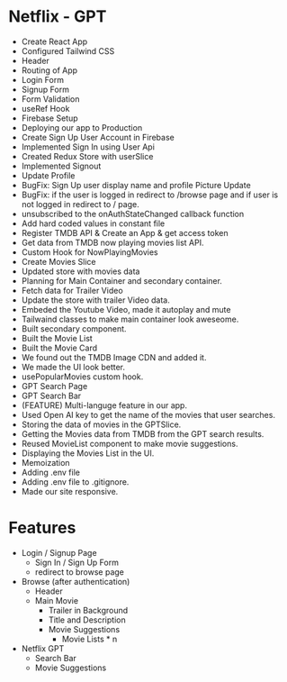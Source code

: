 # Netflix - GPT

- Create React App
- Configured Tailwind CSS
- Header
- Routing of App
- Login Form
- Signup Form
- Form Validation
- useRef Hook
- Firebase Setup
- Deploying our app to Production
- Create Sign Up User Account in Firebase
- Implemented Sign In using User Api
- Created Redux Store with userSlice
- Implemented Signout
- Update Profile
- BugFix: Sign Up user display name and profile Picture Update
- BugFix: if the user is logged in redirect to /browse page and if user is not logged in redirect to / page.
- unsubscribed to the onAuthStateChanged callback function
- Add hard coded values in constant file
- Register TMDB API & Create an App & get access token
- Get data from TMDB now playing movies list API.
- Custom Hook for NowPlayingMovies
- Create Movies Slice
- Updated store with movies data
- Planning for Main Container and secondary container.
- Fetch data for Trailer Video
- Update the store with trailer Video data.
- Embeded the Youtube Video, made it autoplay and mute
- Tailwaind classes to make main container look aweseome.
- Built secondary component.
- Built the Movie List
- Built the Movie Card
- We found out the TMDB Image CDN and added it.
- We made the UI look better.
- usePopularMovies custom hook.
- GPT Search Page
- GPT Search Bar
- (FEATURE) Multi-languge feature in our app.
- Used Open AI key to get the name of the movies that user searches.
- Storing the data of movies in the GPTSlice.
- Getting the Movies data from TMDB from the GPT search results.
- Reused MovieList component to make movie suggestions.
- Displaying the Movies List in the UI.
- Memoization
- Adding .env file
- Adding .env file to .gitignore.
- Made our site responsive.

# Features

- Login / Signup Page
  - Sign In / Sign Up Form
  - redirect to browse page
- Browse (after authentication)
  - Header
  - Main Movie
    - Trailer in Background
    - Title and Description
    - Movie Suggestions
      - Movie Lists \* n
- Netflix GPT
  - Search Bar
  - Movie Suggestions
